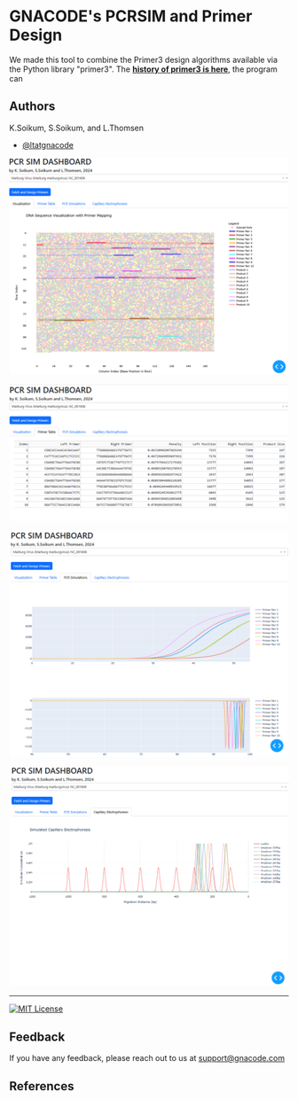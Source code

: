 # GNACODE's PCRSIM and Primer Design

We made this tool to combine the Primer3 design algorithms available via the Python library "primer3". The [**history of primer3 is here**](https://github.com/Gnacode/PCRSIM/blob/main/docs/primer3.md),  the program can 

## Authors

K.Soikum, S.Soikum, and L.Thomsen

- [@ltatgnacode](https://www.github.com/ltatgnacode)


![Logo](https://github.com/Gnacode/PCRSIM/blob/main/docs/images/sequence_view.png)

 
![Logo](https://github.com/Gnacode/PCRSIM/blob/main/docs/images/primers_view.png)


![Logo](https://github.com/Gnacode/PCRSIM/blob/main/docs/images/qpcr_view.png)



![Logo](https://github.com/Gnacode/PCRSIM/blob/main/docs/images/ce_view.png)


-------------



[![MIT License](https://img.shields.io/badge/License-MIT-green.svg)](https://choosealicense.com/licenses/mit/)



## Feedback

If you have any feedback, please reach out to us at support@gnacode.com


## References
